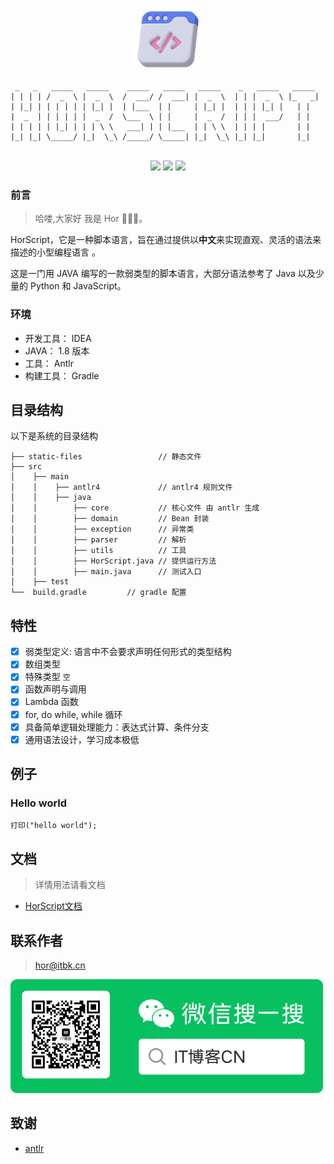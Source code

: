 <p align="center">
  <a href="#">
    <img style="border-radius: 10px;width:100px" alt="Logo" src="./static-files/logo.png">
  </a>
</p>

```
 _   _   _____   _____    _____   _____   _____    _   _____   _____  
| | | | /  _  \ |  _  \  /  ___/ /  ___| |  _  \  | | |  _  \ |_   _| 
| |_| | | | | | | |_| |  | |___  | |     | |_| |  | | | |_| |   | |   
|  _  | | | | | |  _  /  \___  \ | |     |  _  /  | | |  ___/   | |   
| | | | | |_| | | | \ \   ___| | | |___  | | \ \  | | | |       | |   
|_| |_| \_____/ |_|  \_\ /_____/ \_____| |_|  \_\ |_| |_|       |_|  
 　　　　
```
<p align="center">
    <img src="https://img.shields.io/badge/-Java-D08031?logo=JAVA&logoColor=white" />
    <img src="https://img.shields.io/badge/-gralde-green" />
    <img src="https://img.shields.io/badge/-antlr-red?logo=antlr&logoColor=white" />
</p>

### 前言
> 哈喽,大家好 我是 Hor 👨🏻‍💻。


HorScript，它是一种脚本语言，旨在通过提供以**中文**来实现直观、灵活的语法来描述的小型编程语言 。

这是一门用 JAVA 编写的一款弱类型的脚本语言，大部分语法参考了 Java 以及少量的 Python 和 JavaScript。

### 环境

- 开发工具： IDEA 
- JAVA： 1.8 版本
- 工具： Antlr
- 构建工具： Gradle 

## 目录结构

以下是系统的目录结构

```
├── static-files                 // 静态文件
├── src
│    ├── main                    
│    │    ├── antlr4             // antlr4 规则文件
│    │    ├── java               
│    │        ├── core           // 核心文件 由 antlr 生成
│    │        ├── domain         // Bean 封装
│    │        ├── exception      // 异常类
│    │        ├── parser         // 解析
│    │        ├── utils          // 工具
│    │        ├── HorScript.java // 提供运行方法
│    │        ├── main.java      // 测试入口
│    ├── test             
└──  build.gradle         // gradle 配置
```

## 特性
- [x] 弱类型定义: 语言中不会要求声明任何形式的类型结构
- [x] 数组类型
- [x] 特殊类型 `空`
- [x] 函数声明与调用
- [x] Lambda 函数
- [x] for, do while, while 循环
- [x] 具备简单逻辑处理能力：表达式计算、条件分支
- [x] 通用语法设计，学习成本极低

## 例子
### Hello world
```
打印("hello world");
```

## 文档
> 详情用法请看文档

- [HorScript文档](https://github.com/Hor-CN/HorScript/wiki)

## 联系作者
> hor@itbk.cn

![公众号](static-files/gzh.png)

## 致谢

- [antlr](https://github.com/antlr/antlr4)

